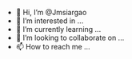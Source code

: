 - 👋 Hi, I’m @Jmsiargao
- 👀 I’m interested in ...
- 🌱 I’m currently learning ...
- 💞️ I’m looking to collaborate on ...
- 📫 How to reach me ...
<meta property="fb:pages" content="657298141085068" />
<!---
Jmsiargao/Jmsiargao is a ✨ special ✨ repository because its `README.md` (this file) appears on your GitHub profile.
You can click the Preview link to take a look at your changes.
--->
